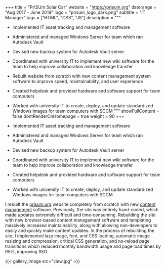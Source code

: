 +++
title = "PrISUm Solar Car"
website = "https://prisum.org"
daterange = "Aug 2017 - June 2019"
logo = "prisum_logo_dark.png"
subtitle = "IT Manager"
tags = ["HTML", "CSS", "JS"]
description = """
- Implemented IT asset tracking and management software
- Administered and managed Windows Server for team which ran Autodesk Vault
- Devised new backup system for Autodesk Vault server
- Coordinated with university IT to implement new wiki software for the team to help improve collaboration and knowledge transfer
- Rebuilt website from scratch with new content management system software to improve speed, maintainability, and user experience
- Created helpdesk and provided hardware and software support for team computers
- Worked with university IT to create, deploy, and update standardized Windows images for team computers with SCCM
"""
showFullContent = false
dontRenderOnHomepage = true
weight = 90
+++

- Implemented IT asset tracking and management software
- Administered and managed Windows Server for team which ran Autodesk Vault
- Devised new backup system for Autodesk Vault server
- Coordinated with university IT to implement new wiki software for the team to help improve collaboration and knowledge transfer
- Created helpdesk and provided hardware and software support for team computers
- Worked with university IT to create, deploy, and update standardized Windows images for team computers with SCCM

I rebuilt the [prisum.org](https://www.prisum.org) website completely
from scratch with new [content management](https://bolt.cm/) software.
Previously, the site was entirely hand-coded, which made updates extremely
difficult and time-consuming. Rebuilding the site with new browser-based content
management software and templating massively increased maintainability, along with
allowing non-developers to easily and quickly make content updates. In the process
of rebuilding the site, I implemented lazy image, font, and CSS loading, automatic
image resizing and compression, critical CSS generation, and no-reload page
transitions which reduced monthly bandwidth usage and page load times by 95%,
improving SEO.

{{< gallery_image src="view.jpg" >}}
